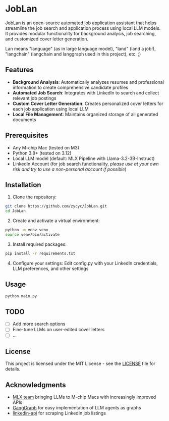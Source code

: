 # JobLan

JobLan is an open-source automated job application assistant that helps streamline the job search and application process using local LLM models. It provides modular functionality for background analysis, job searching, and customized cover letter generation.

Lan means "language" (as in large language model), "land" (land a job!), "langchain" (langchain and langgraph used in this project), etc. ;)

## Features

- **Background Analysis**: Automatically analyzes resumes and professional information to create comprehensive candidate profiles
- **Automated Job Search**: Integrates with LinkedIn to search and collect relevant job postings
- **Custom Cover Letter Generation**: Creates personalized cover letters for each job application using local LLM
- **Local File Management**: Maintains organized storage of all generated documents

## Prerequisites

- Any M-chip Mac (tested on M3)
- Python 3.8+ (tested on 3.12)
- Local LLM model (default: MLX Pipeline with Llama-3.2-3B-Instruct)
- LinkedIn Account (for job search functionality, *please use at your own risk and try to use a non-personal account if possible*)

## Installation

1. Clone the repository:
```bash
git clone https://github.com/zycyc/JobLan.git
cd JobLan
```

2. Create and activate a virtual environment:
```bash
python -m venv venv
source venv/bin/activate
```

3. Install required packages:
```bash
pip install -r requirements.txt
```

4. Configure your settings:
Edit config.py with your LinkedIn credentials, LLM preferences, and other settings

## Usage

```bash
python main.py
```

## TODO

- [ ] Add more search options
- [ ] Fine-tune LLMs on user-edited cover letters
- [ ] ...

## License

This project is licensed under the MIT License - see the [LICENSE](LICENSE) file for details.

## Acknowledgments

- [MLX team](https://github.com/ml-explore/mlx) bringing LLMs to M-chip Macs with increasingly improved APIs
- [GangGraph](https://github.com/langchain-ai/langgraph) for easy implementation of LLM agents as graphs
- [linkedin-api](https://github.com/tomquirk/linkedin-api) for scraping LinkedIn job listings